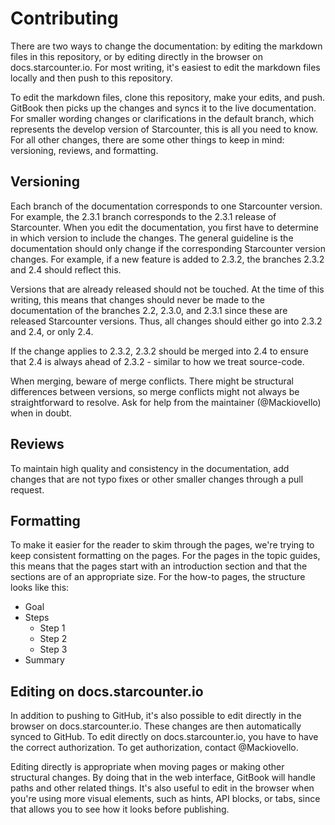 # Contributing

There are two ways to change the documentation: by editing the markdown files in this repository, or by editing directly in the browser on docs.starcounter.io. For most writing, it's easiest to edit the markdown files locally and then push to this repository.

To edit the markdown files, clone this repository, make your edits, and push. GitBook then picks up the changes and syncs it to the live documentation. For smaller wording changes or clarifications in the default branch, which represents the develop version of Starcounter, this is all you need to know. For all other changes, there are some other things to keep in mind: versioning, reviews, and formatting.

## Versioning

Each branch of the documentation corresponds to one Starcounter version. For example, the 2.3.1 branch corresponds to the 2.3.1 release of Starcounter. When you edit the documentation, you first have to determine in which version to include the changes. The general guideline is the documentation should only change if the corresponding Starcounter version changes. For example, if a new feature is added to 2.3.2, the branches 2.3.2 and 2.4 should reflect this.

Versions that are already released should not be touched. At the time of this writing, this means that changes should never be made to the documentation of the branches 2.2, 2.3.0, and 2.3.1 since these are released Starcounter versions. Thus, all changes should either go into 2.3.2 and 2.4, or only 2.4. 

If the change applies to 2.3.2, 2.3.2 should be merged into 2.4 to ensure that 2.4 is always ahead of 2.3.2 - similar to how we treat source-code. 

When merging, beware of merge conflicts. There might be structural differences between versions, so merge conflicts might not always be straightforward to resolve. Ask for help from the maintainer (@Mackiovello) when in doubt.

## Reviews

To maintain high quality and consistency in the documentation, add changes that are not typo fixes or other smaller changes through a pull request. 

## Formatting

To make it easier for the reader to skim through the pages, we're trying to keep consistent formatting on the pages. For the pages in the topic guides, this means that the pages start with an introduction section and that the sections are of an appropriate size. For the how-to pages, the structure looks like this:

* Goal
* Steps
  * Step 1
  * Step 2
  * Step 3
* Summary

## Editing on docs.starcounter.io

In addition to pushing to GitHub, it's also possible to edit directly in the browser on docs.starcounter.io. These changes are then automatically synced to GitHub. To edit directly on docs.starcounter.io, you have to have the correct authorization. To get authorization, contact @Mackiovello.

Editing directly is appropriate when moving pages or making other structural changes. By doing that in the web interface, GitBook will handle paths and other related things. It's also useful to edit in the browser when you're using more visual elements, such as hints, API blocks, or tabs, since that allows you to see how it looks before publishing. 
